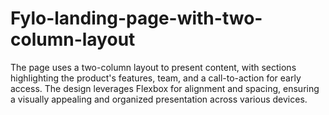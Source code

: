 # Fylo-landing-page-with-two-column-layout
The page uses a two-column layout to present content, with sections highlighting the product's features, team, and a call-to-action for early access. The design leverages Flexbox for alignment and spacing, ensuring a visually appealing and organized presentation across various devices.
